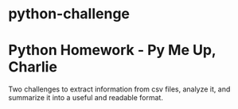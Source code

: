 # python-challenge
# Python Homework - Py Me Up, Charlie

Two challenges to extract information from csv files, analyze it, and summarize it into a useful and readable format.

